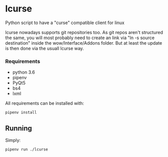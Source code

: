 lcurse
======

Python script to have a "curse" compatible client for linux


lcurse nowadays supports git repositories too.
As git repos aren't structured the same, you will most probably need to create an link via "ln -s source destination" inside the wow/Interface/Addons folder.
But at least the update is then done via the usuall lcurse way.

### Requirements
* python 3.6
* pipenv
* PyQt5
* bs4
* lxml

All requirements can be installed with:
```bash
pipenv install
```

## Running

Simply:
```bash
pipenv run ./lcurse
```
